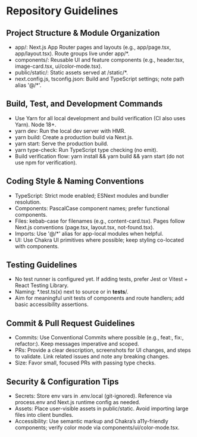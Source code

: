 # Repository Guidelines

## Project Structure & Module Organization
- app/: Next.js App Router pages and layouts (e.g., app/page.tsx, app/layout.tsx). Route groups live under app/*.
- components/: Reusable UI and feature components (e.g., header.tsx, image-card.tsx, ui/color-mode.tsx).
- public/static/: Static assets served at /static/*.
- next.config.js, tsconfig.json: Build and TypeScript settings; note path alias '@/*'.

## Build, Test, and Development Commands
- Use Yarn for all local development and build verification (CI also uses Yarn). Node 18+.
- yarn dev: Run the local dev server with HMR.
- yarn build: Create a production build via Next.js.
- yarn start: Serve the production build.
- yarn type-check: Run TypeScript type checking (no emit).
- Build verification flow: yarn install && yarn build && yarn start (do not use npm for verification).

## Coding Style & Naming Conventions
- TypeScript: Strict mode enabled; ESNext modules and bundler resolution.
- Components: PascalCase component names; prefer functional components.
- Files: kebab-case for filenames (e.g., content-card.tsx). Pages follow Next.js conventions (page.tsx, layout.tsx, not-found.tsx).
- Imports: Use '@/*' alias for app-local modules when helpful.
- UI: Use Chakra UI primitives where possible; keep styling co-located with components.

## Testing Guidelines
- No test runner is configured yet. If adding tests, prefer Jest or Vitest + React Testing Library.
- Naming: *.test.ts(x) next to source or in __tests__/.
- Aim for meaningful unit tests of components and route handlers; add basic accessibility assertions.

## Commit & Pull Request Guidelines
- Commits: Use Conventional Commits where possible (e.g., feat:, fix:, refactor:). Keep messages imperative and scoped.
- PRs: Provide a clear description, screenshots for UI changes, and steps to validate. Link related issues and note any breaking changes.
- Size: Favor small, focused PRs with passing type checks.

## Security & Configuration Tips
- Secrets: Store env vars in .env.local (git-ignored). Reference via process.env and Next.js runtime config as needed.
- Assets: Place user-visible assets in public/static. Avoid importing large files into client bundles.
- Accessibility: Use semantic markup and Chakra’s a11y-friendly components; verify color mode via components/ui/color-mode.tsx.
